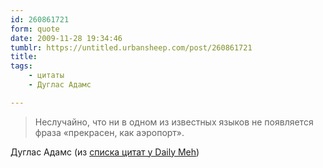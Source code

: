 ```yaml
---
id: 260861721
form: quote
date: 2009-11-28 19:34:46
tumblr: https://untitled.urbansheep.com/post/260861721
title: 
tags:
    - цитаты
    - Дуглас Адамс

---
```


<blockquote>
Неслучайно, что ни в одном из известных языков не появляется фраза «прекрасен, как аэропорт».
</blockquote>

Дуглас Адамс (из <a href="http://dailymeh.tumblr.com/post/260742734">списка цитат у Daily Meh</a>)
